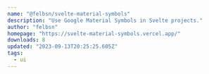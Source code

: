 ```yaml
---
name: "@felbsn/svelte-material-symbols"
description: "Use Google Material Symbols in Svelte projects."
author: "felbsn"
homepage: "https://svelte-material-symbols.vercel.app/"
downloads: 8
updated: "2023-09-13T20:25:25.605Z"
tags: 
  - ui
---
```


